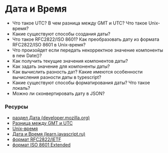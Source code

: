 # Дата и Время

* Что такое UTC? В чем разница между GMT и UTC? Что такое Unix-время?
* Какие существуют способы создания даты?
* Что такое RFC2822/ISO 8601? Как преобразовать дату из формата RFC2822/ISO 8601 в Unix-время?
* Что произойдет если передать некорректное значение компоненты в new Date()?
* Как получить текущие значения компонентов даты?
* Как задать значение для компоненты даты?
* Как вычислить разность дат? Какие имеются особенности вычисления разности даты в typescript?
* Какие существуют способы форматирования даты? Что такое локаль?
* Можно ли сконвертировать дату в JSON?

### Ресурсы
* [раздел Дата (developer.mozilla.org)](https://developer.mozilla.org/ru/docs/Web/JavaScript/Reference/Global_Objects/Date)
* [Разница между GMT и UTC](http://qaru.site/questions/15211213/difference-between-utc-and-gmt)
* [Unix-время](https://dic.academic.ru/dic.nsf/ruwiki/752713)
* [Дата и Время (learn.javascript.ru)](https://learn.javascript.ru/datetime)
* [формат RFC2822/IETF](https://rfc2.ru/5322.rfc/print#p3.3)
* [формат ISO 8601 Extended](http://support.sas.com/documentation/cdl/en/lrdict/64316/HTML/default/viewer.htm#a003169814.htm)